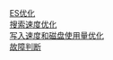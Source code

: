 

&emsp; [ES优化](/docs/ES/optimization.md)  
&emsp; [搜索速度优化](/docs/ES/SearchSpeed.md)  
&emsp; [写入速度和磁盘使用量优化](/docs/ES/WriteSpeed.md)  
&emsp; [故障判断](/docs/ES/FaultJudgment.md)  


<!-- 

推荐阅读：我在 Elasticsearch 集群内应该设置多少个分片？
https://www.elastic.co/cn/blog/how-many-shards-should-i-have-in-my-elasticsearch-cluster
Elasticsearch5.x冷热架构实现
https://www.elastic.co/cn/blog/hot-warm-architecture-in-elasticsearch-5-x
容量规划最佳实践（必读）
https://www.elastic.co/guide/en/elasticsearch/guide/master/capacity-planning.html


干货！Elasticsearch性能优化实战指南 
https://mp.weixin.qq.com/s?__biz=MzU0MzQ5MDA0Mw==&mid=2247486479&idx=2&sn=093b47601fcfce2138a34313ae7916cb&chksm=fb0be69bcc7c6f8d25951aba704d74d41181b847deb561267b431ada8834f521d3ba161f2ce1&mpshare=1&scene=1&srcid=&sharer_sharetime=1564706501427&sharer_shareid=b256218ead787d58e0b58614a973d00d&key=ecc4386bb884a7b1a61f1daee26d936784354f31b99e5a55b6d879eaa344f0bc314a827b21a9b685981bc4d24ace5092e8a0db5e321c19ae97ec4f158b2f9ae5405cef937880dcccf430b52221c34e88&ascene=1&uin=MTE1MTYxNzY2MQ%3D%3D&devicetype=Windows+10&version=62060834&lang=zh_CN&pass_ticket=J89DTwjzapl6QMdBj7AAiEYLyOJjEXJXaq6zx%2Fd594ed2uDLQjTlRiDqWumTTR0m
为什么Elasticsearch查询变得这么慢了？ 
https://mp.weixin.qq.com/s?__biz=MzI2NDY1MTA3OQ==&mid=2247484237&idx=1&sn=9a7a79680d413d4fd0c104b85b507fe1&chksm=eaa82b65dddfa273a5c060cbbf2db340f7841fe90c0273018c12be29cb6c4f2612efa9253b01&scene=21#wechat_redirect
Elasticsearch高级调优方法论之——根治慢查询！ 
https://mp.weixin.qq.com/s/j7jBZ8OksHXW68h6R9NW4g

-->

<!-- 

 ES集群优化
Elasticsearch服务器开发（第2版）  7.3章  

https://blog.csdn.net/qq_43716478/article/details/108698775
https://blog.csdn.net/weixin_45268711/article/details/124070419

-->